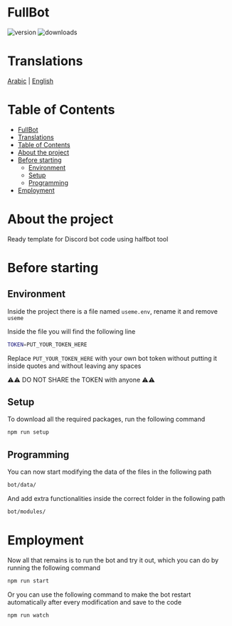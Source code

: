# FullBot

![version](https://img.shields.io/npm/v/@disqada/halfbot.svg?maxAge=3600)
![downloads](https://img.shields.io/npm/dt/@disqada/halfbot.svg?maxAge=3600)

# Translations

[Arabic](README.ar.md) | [English](README.md)

# Table of Contents

- [FullBot](#fullbot)
- [Translations](#translations)
- [Table of Contents](#table-of-contents)
- [About the project](#about-the-project)
- [Before starting](#before-starting)
  - [Environment](#environment)
  - [Setup](#setup)
  - [Programming](#programming)
- [Employment](#employment)

# About the project

Ready template for Discord bot code using halfbot tool

# Before starting

## Environment

Inside the project there is a file named `useme.env`, rename it and remove `useme`

Inside the file you will find the following line

```bash
TOKEN=PUT_YOUR_TOKEN_HERE
```

Replace `PUT_YOUR_TOKEN_HERE` with your own bot token without putting it inside quotes and without leaving any spaces

⚠️⚠️ DO NOT SHARE the TOKEN with anyone ⚠️⚠️

## Setup

To download all the required packages, run the following command

```bash
npm run setup
```

## Programming

You can now start modifying the data of the files in the following path

```bash
bot/data/
```

And add extra functionalities inside the correct folder in the following path

```bash
bot/modules/
```

# Employment

Now all that remains is to run the bot and try it out, which you can do by running the following command

```bash
npm run start
```

Or you can use the following command to make the bot restart automatically after every modification and save to the code

```bash
npm run watch
```
